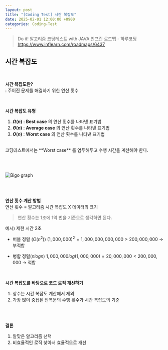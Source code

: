 ```yaml
---
layout: post
title: "[Coding Test] 시간 복잡도"
date: 2025-02-01 12:00:00 +0900
categories: Coding-Test
---
```



> Do it! 알고리즘 코딩테스트 with JAVA
> 인프런 로드맵 - 하루코딩
> https://www.inflearn.com/roadmaps/6437


## 시간 복잡도

<br>

**시간 복잡도란?** <br>
: 주어진 문제를 해결하기 위한 연산 횟수 

<br>

**시간 복잡도 유형**

1. **$Ω(n)$** : **Best case** 의 연산 횟수를 나타낸 표기법 <br>
2. **$Θ(n)$** : **Average case** 의 연산 횟수를 나타낸 표기법<br>
3. **$O(n)$** : **Worst case** 의 연산 횟수를 나타낸 표기법<br>

<br>
코딩테스트에서는 **Worst case** 를 염두해두고 수행 시간을 계산해야 한다. 

<br><br>

![Bigo graph](https://he-s3.s3.amazonaws.com/media/uploads/ece920b.png)


<br><br>


**연산 횟수 계산 방법**<br>
연산 횟수 = 알고리즘 시간 복잡도 X 데이터의 크기

> 연산 횟수는 1초에 1억 번을 기준으로 생각하면 된다. 

예시) 제한 시간 2초
- 버블 정렬 ($O(n^2)$)
$(1,000,000)^2 = 1,000,000,000,000 > 200,000,000$
-> 부적합

- 병합 정렬($nlogn$)
$1,000,000log(1,000,000) = 20,000,000 <200,000,000$
-> 적합

<br>

**시간 복잡도를 바탕으로 코드 로직 개선하기**

1. 상수는 시간 복잡도 계산에서 제외
2. 가장 많이 중접된 반복문의 수행 횟수가 시간 복잡도의 기준

<br><br>

**결론**

1. 알맞은 알고리즘 선택
2. 비효율적인 로직 찾아서 효율적으로 개선

